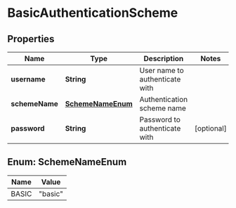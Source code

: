# BasicAuthenticationScheme

## Properties
Name | Type | Description | Notes
------------ | ------------- | ------------- | -------------
**username** | **String** | User name to authenticate with | 
**schemeName** | [**SchemeNameEnum**](#SchemeNameEnum) | Authentication scheme name | 
**password** | **String** | Password to authenticate with |  [optional]

<a name="SchemeNameEnum"></a>
## Enum: SchemeNameEnum
Name | Value
---- | -----
BASIC | &quot;basic&quot;
